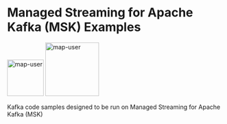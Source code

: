 # Managed Streaming for Apache Kafka (MSK) Examples

<img width="85" alt="map-user" src="https://img.shields.io/badge/views-109-green"> <img width="125" alt="map-user" src="https://img.shields.io/badge/unique visits-012-green">

Kafka code samples designed to be run on Managed Streaming for Apache Kafka (MSK)
